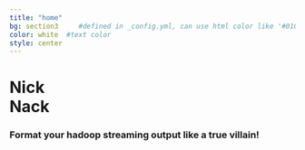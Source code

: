 ```yaml
---
title: "home"
bg: section3     #defined in _config.yml, can use html color like '#010101'
color: white  #text color
style: center
---
```



<h1 class="logo">Nick<br/>Nack</h1>
<h3 class="logo">Format your hadoop streaming output like a true villain!</h3>
